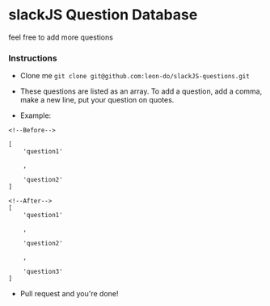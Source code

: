 <h1> slackJS Question Database </h1>

feel free to add more questions

<h3> Instructions </h3>

- Clone me
`git clone git@github.com:leon-do/slackJS-questions.git`


- These questions are listed as an array. To add a question, add a comma, make a new line, put your question on quotes.

- Example:
```
<!--Before-->

[
    'question1'

    ,

    'question2'
]

<!--After-->
[
    'question1'

    ,

    'question2'

    ,
    
    'question3'
]
```

- Pull request and you're done!
